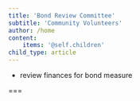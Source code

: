 ```yaml
---
title: 'Bond Review Committee'
subtitle: 'Community Volunteers'
author: /home
content:
    items: '@self.children'
child_type: article
---
```


- review finances for bond measure

===

